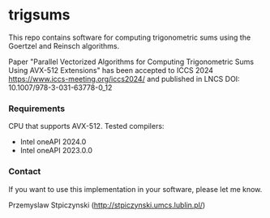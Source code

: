 # trigsums

This repo contains software for computing trigonometric sums using the Goertzel and Reinsch algorithms.

Paper "Parallel Vectorized Algorithms for Computing Trigonometric Sums Using AVX-512 Extensions" has been accepted to ICCS 2024 https://www.iccs-meeting.org/iccs2024/ and 
published in LNCS DOI: 10.1007/978-3-031-63778-0_12

### Requirements ###

CPU that supports AVX-512. Tested compilers:

* Intel oneAPI 2024.0
* Intel oneAPI 2023.0.0



### Contact ###

If you want to use this implementation in your software, please let me know.

Przemyslaw Stpiczynski
(http://stpiczynski.umcs.lublin.pl/)
